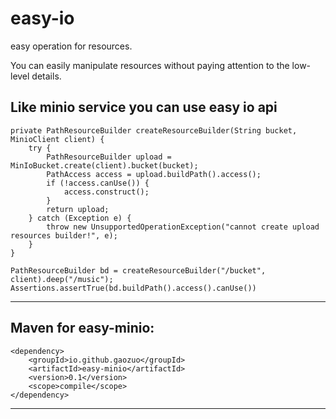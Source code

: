 # easy-io
easy operation for resources.

You can easily manipulate resources without paying attention to the low-level details.

Like minio service you can use easy io api
--------------------------------------------------------------

    private PathResourceBuilder createResourceBuilder(String bucket, MinioClient client) {
        try {
            PathResourceBuilder upload = MinIoBucket.create(client).bucket(bucket);
            PathAccess access = upload.buildPath().access();
            if (!access.canUse()) {
                access.construct();
            }
            return upload;
        } catch (Exception e) {
            throw new UnsupportedOperationException("cannot create upload resources builder!", e);
        }
    }

    PathResourceBuilder bd = createResourceBuilder("/bucket", client).deep("/music");
    Assertions.assertTrue(bd.buildPath().access().canUse())
--------------------------------------------------------------

Maven for easy-minio:
---------------------------------------------------------------
    <dependency>
        <groupId>io.github.gaozuo</groupId>
        <artifactId>easy-minio</artifactId>
        <version>0.1</version>
        <scope>compile</scope>
    </dependency>
---------------------------------------------------------------










